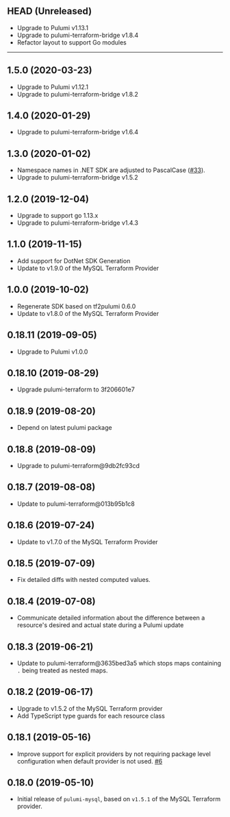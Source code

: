## HEAD (Unreleased)
* Upgrade to Pulumi v1.13.1
* Upgrade to pulumi-terraform-bridge v1.8.4
* Refactor layout to support Go modules

---

## 1.5.0 (2020-03-23)
* Upgrade to Pulumi v1.12.1
* Upgrade to pulumi-terraform-bridge v1.8.2

## 1.4.0 (2020-01-29)
* Upgrade to pulumi-terraform-bridge v1.6.4

## 1.3.0 (2020-01-02)
* Namespace names in .NET SDK are adjusted to PascalCase
([#33](https://github.com/pulumi/pulumi-mysql/pull/33)).
* Upgrade to pulumi-terraform-bridge v1.5.2

## 1.2.0 (2019-12-04)
* Upgrade to support go 1.13.x
* Upgrade to pulumi-terraform-bridge v1.4.3

## 1.1.0 (2019-11-15)
* Add support for DotNet SDK Generation
* Update to v1.9.0 of the MySQL Terraform Provider

## 1.0.0 (2019-10-02)
* Regenerate SDK based on tf2pulumi 0.6.0
* Update to v1.8.0 of the MySQL Terraform Provider

## 0.18.11 (2019-09-05)
* Upgrade to Pulumi v1.0.0

## 0.18.10 (2019-08-29)
* Upgrade pulumi-terraform to 3f206601e7

## 0.18.9 (2019-08-20)
* Depend on latest pulumi package

## 0.18.8 (2019-08-09)
* Upgrade to pulumi-terraform@9db2fc93cd

## 0.18.7 (2019-08-08)
* Update to pulumi-terraform@013b95b1c8

## 0.18.6 (2019-07-24)
* Update to v1.7.0 of the MySQL Terraform Provider

## 0.18.5 (2019-07-09)
* Fix detailed diffs with nested computed values.

## 0.18.4 (2019-07-08)
* Communicate detailed information about the difference between a resource's desired and actual state during a Pulumi update

## 0.18.3 (2019-06-21)
* Update to pulumi-terraform@3635bed3a5 which stops maps containing `.` being treated as nested maps.

## 0.18.2 (2019-06-17)
* Upgrade to v1.5.2 of the MySQL Terraform provider
* Add TypeScript type guards for each resource class

## 0.18.1 (2019-05-16)
* Improve support for explicit providers by not requiring package level configuration when default provider is not used. [#6](https://github.com/pulumi/pulumi-mysql/pull/6)

## 0.18.0 (2019-05-10)
* Initial release of `pulumi-mysql`, based on `v1.5.1` of the MySQL Terraform provider.
